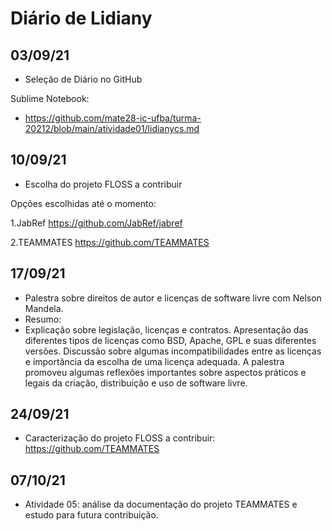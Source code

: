 # Diário de Lidiany

## 03/09/21

+ Seleção de Diário no GitHub

Sublime Notebook:

+ https://github.com/mate28-ic-ufba/turma-20212/blob/main/atividade01/lidianycs.md


## 10/09/21
+ Escolha do projeto FLOSS a contribuir

Opções escolhidas até o momento:

1.JabRef https://github.com/JabRef/jabref


2.TEAMMATES https://github.com/TEAMMATES

## 17/09/21

+ Palestra sobre direitos de autor e licenças de software livre com Nelson Mandela.
+ Resumo:
+   Explicação sobre legislação, licenças e contratos. Apresentação das diferentes tipos de licenças como BSD, Apache, GPL e suas diferentes versões. Discussão sobre algumas incompatibilidades entre as licenças e importância da escolha de uma licença adequada. A palestra promoveu algumas reflexões importantes sobre aspectos práticos e legais da criação, distribuição e uso de software livre.



## 24/09/21

+ Caracterização do projeto FLOSS a contribuir:
https://github.com/TEAMMATES

## 07/10/21
+ Atividade 05: análise da documentação do projeto TEAMMATES e estudo para futura contribuição.
